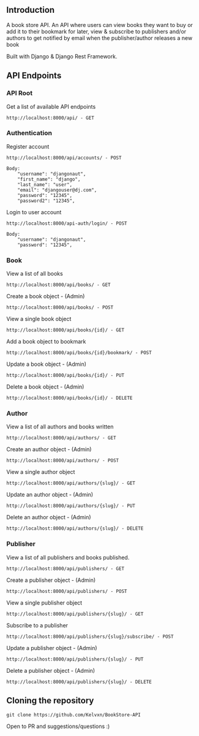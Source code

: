 ## Introduction
A book store API. An API where users can view books they want to buy or add it to their bookmark for later, view & subscribe to publishers and/or authors to get notified by email when the publisher/author releases a new
book

Built with Django & Django Rest Framework.


## API Endpoints 
### API Root
Get a list of available API endpoints
```
http://localhost:8000/api/ - GET
```

### Authentication
Register account
```
http://localhost:8000/api/accounts/ - POST

Body:
    "username": "djangonaut",
    "first_name": "django",
    "last_name": "user",
    "email": "djangouser@dj.com",
    "password": "12345",
    "password2": "12345",
```

Login to user account
```
http://localhost:8000/api-auth/login/ - POST

Body: 
    "username": "djangonaut",
    "password": "12345",
```

### Book
View a list of all books
```
http://localhost:8000/api/books/ - GET
```

Create a book object - (Admin)
```
http://localhost:8000/api/books/ - POST
```

View a single book object
```
http://localhost:8000/api/books/{id}/ - GET
```

Add a book object to bookmark
```
http://localhost:8000/api/books/{id}/bookmark/ - POST
```

Update a book object - (Admin)
```
http://localhost:8000/api/books/{id}/ - PUT
```

Delete a book object - (Admin)
```
http://localhost:8000/api/books/{id}/ - DELETE
```

### Author
View a list of all authors and books written
```
http://localhost:8000/api/authors/ - GET
```

Create an author object - (Admin)
```
http://localhost:8000/api/authors/ - POST
```

View a single author object
```
http://localhost:8000/api/authors/{slug}/ - GET
```

Update an author object - (Admin)
```
http://localhost:8000/api/authors/{slug}/ - PUT
```

Delete an author object - (Admin)
```
http://localhost:8000/api/authors/{slug}/ - DELETE
```

### Publisher
View a list of all publishers and books published.
```
http://localhost:8000/api/publishers/ - GET
```

Create a publisher object - (Admin)
```
http://localhost:8000/api/publishers/ - POST
```

View a single publisher object
```
http://localhost:8000/api/publishers/{slug}/ - GET
```

Subscribe to a publisher 
```
http://localhost:8000/api/publishers/{slug}/subscribe/ - POST
```

Update a publisher object - (Admin)
```
http://localhost:8000/api/publishers/{slug}/ - PUT
```

Delete a publisher object - (Admin)
```
http://localhost:8000/api/publishers/{slug}/ - DELETE
```


## Cloning the repository 
```
git clone https://github.com/Kelvxn/BookStore-API
```

Open to PR and suggestions/questions :)

